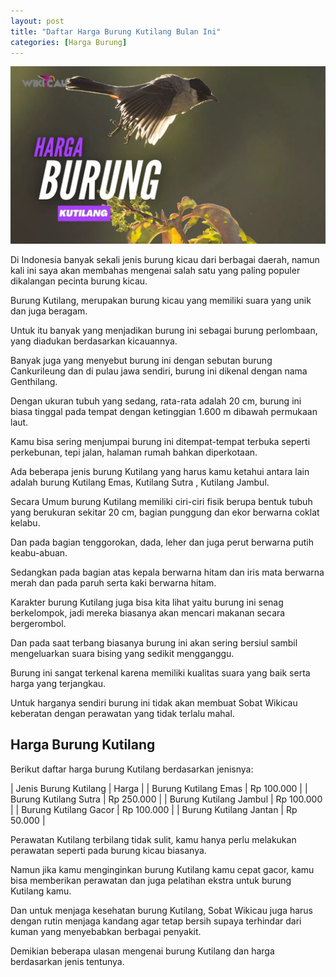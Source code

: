 ```yaml
---
layout: post
title: "Daftar Harga Burung Kutilang Bulan Ini"
categories: [Harga Burung]
---
```


![Daftar Harga Burung Kutilang Bulan Ini](/images/harga-burung-kutilang.webp)

Di Indonesia banyak sekali jenis burung kicau dari berbagai daerah, namun kali ini saya akan membahas mengenai salah satu yang paling populer dikalangan pecinta burung kicau.

Burung Kutilang, merupakan burung kicau yang memiliki suara yang unik dan juga beragam.

Untuk itu banyak yang menjadikan burung ini sebagai burung perlombaan, yang diadukan berdasarkan kicauannya.

Banyak juga yang menyebut burung ini dengan sebutan burung Cankurileung dan di pulau jawa sendiri, burung ini dikenal dengan nama Genthilang.

Dengan ukuran tubuh yang sedang, rata-rata adalah 20 cm, burung ini biasa tinggal pada tempat dengan ketinggian 1.600 m dibawah permukaan laut.

Kamu bisa sering menjumpai burung ini ditempat-tempat terbuka seperti perkebunan, tepi jalan, halaman rumah bahkan diperkotaan.

Ada beberapa jenis burung Kutilang yang harus kamu ketahui antara lain adalah burung Kutilang Emas, Kutilang Sutra , Kutilang Jambul.

Secara Umum burung Kutilang memiliki ciri-ciri fisik berupa bentuk tubuh yang berukuran sekitar 20 cm, bagian punggung dan ekor berwarna coklat kelabu.

Dan pada bagian tenggorokan, dada, leher dan juga perut berwarna putih keabu-abuan.

Sedangkan pada bagian atas kepala berwarna hitam dan iris mata berwarna merah dan pada paruh serta kaki berwarna hitam.

Karakter burung Kutilang juga bisa kita lihat yaitu burung ini senag berkelompok, jadi mereka biasanya akan mencari makanan secara bergerombol.

Dan pada saat terbang biasanya burung ini akan sering bersiul sambil mengeluarkan suara bising yang sedikit mengganggu.

Burung ini sangat terkenal karena memiliki kualitas suara yang baik serta harga yang terjangkau.

Untuk harganya sendiri burung ini tidak akan membuat Sobat Wikicau keberatan dengan perawatan yang tidak terlalu mahal.

## Harga Burung Kutilang

Berikut daftar harga burung Kutilang berdasarkan jenisnya:

| Jenis Burung Kutilang | Harga |
| Burung Kutilang Emas | Rp 100.000 |
| Burung Kutilang Sutra | Rp 250.000 |
| Burung Kutilang Jambul | Rp 100.000 |
| Burung Kutilang Gacor | Rp 100.000 |
| Burung Kutilang Jantan | Rp 50.000 |

Perawatan Kutilang terbilang tidak sulit, kamu hanya perlu melakukan perawatan seperti pada burung kicau biasanya.

Namun jika kamu menginginkan burung Kutilang kamu cepat gacor, kamu bisa memberikan perawatan dan juga pelatihan ekstra untuk burung Kutilang kamu.

Dan untuk menjaga kesehatan burung Kutilang, Sobat Wikicau juga harus dengan rutin menjaga kandang agar tetap bersih supaya terhindar dari kuman yang menyebabkan berbagai penyakit.

Demikian beberapa ulasan mengenai burung Kutilang dan harga berdasarkan jenis tentunya.